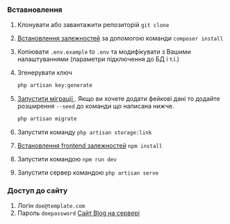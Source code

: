### Вставновлення


1. Клонувати або завантажити репозиторій `git clone`
1. [Встановлення залежностей](https://getcomposer.org/doc/01-basic-usage.md#installing-dependencies) за допомогою команди `composer install`
1. Копіювати `.env.example` to `.env` та модифікувати з Вашими налаштуваннями (параметри підключення до БД і т.і.)
1. Згенерувати ключ

    ```bash
    php artisan key:generate
    ```
1. [Запустити міграції ](http://laravel.com/docs/8.x/migrations#running-migrations). Якщо ви хочете додати фейкові дані то додайте розширення `--seed` до команди що написана нижче.

    ```bash
    php artisan migrate
    ```
1. Запустити команду `php artisan storage:link`
1. [Встановлення frontend залежностей](https://docs.npmjs.com/cli/install)  `npm install`
1. Запустити командою `npm run dev`
1. Запустити сервер командою `php artisan serve`

### Доступ до сайту
1. Логін `doe@template.com`
2. Пароль `doepassword`
 [Сайт Blog на сервері](http://blog.martuniyk.space)
